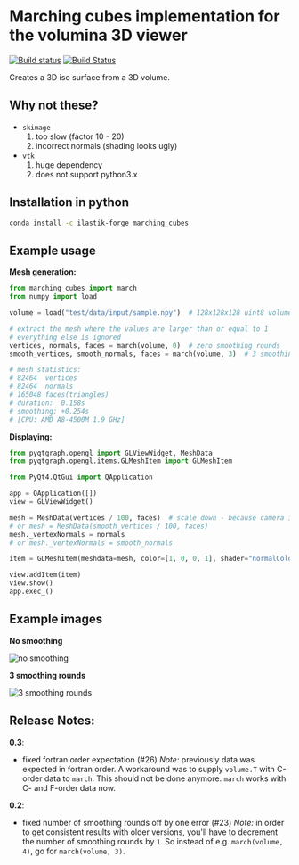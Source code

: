 Marching cubes implementation for the volumina 3D viewer
========================================================

[![Build status](https://ci.appveyor.com/api/projects/status/xqo5wl6d1bgxygli/branch/master?svg=true)](https://ci.appveyor.com/project/k-dominik/marching-cubes/branch/master)
[![Build Status](https://travis-ci.org/ilastik/marching_cubes.svg?branch=master)](https://travis-ci.org/ilastik/marching_cubes)

Creates a 3D iso surface from a 3D volume.

Why not these?
--------------

- `skimage`
    1. too slow (factor 10 - 20)
    2. incorrect normals (shading looks ugly)
- `vtk`
    1. huge dependency
    2. does not support python3.x

Installation in python
--------------
```sh
conda install -c ilastik-forge marching_cubes
```

Example usage
-------------

__Mesh generation:__

```python
from marching_cubes import march
from numpy import load

volume = load("test/data/input/sample.npy")  # 128x128x128 uint8 volume

# extract the mesh where the values are larger than or equal to 1
# everything else is ignored
vertices, normals, faces = march(volume, 0)  # zero smoothing rounds
smooth_vertices, smooth_normals, faces = march(volume, 3)  # 3 smoothing rounds

# mesh statistics:
# 82464  vertices
# 82464  normals
# 165048 faces(triangles)
# duration:  0.158s
# smoothing: +0.254s
# [CPU: AMD A8-4500M 1.9 GHz]
```

__Displaying:__

```python
from pyqtgraph.opengl import GLViewWidget, MeshData
from pyqtgraph.opengl.items.GLMeshItem import GLMeshItem

from PyQt4.QtGui import QApplication

app = QApplication([])
view = GLViewWidget()

mesh = MeshData(vertices / 100, faces)  # scale down - because camera is at a fixed position 
# or mesh = MeshData(smooth_vertices / 100, faces)
mesh._vertexNormals = normals
# or mesh._vertexNormals = smooth_normals

item = GLMeshItem(meshdata=mesh, color=[1, 0, 0, 1], shader="normalColor")

view.addItem(item)
view.show()
app.exec_()
```

Example images
--------------

__No smoothing__

![no smoothing](https://raw.githubusercontent.com/ilastik/marching_cubes/master/test/image.png)

__3 smoothing rounds__

![3 smoothing rounds](https://raw.githubusercontent.com/ilastik/marching_cubes/master/test/image_smooth.png)


Release Notes:
--------------

__0.3__:
 * fixed fortran order expectation (#26)
   *Note:* previously data was expected in fortran order.
   A workaround was to supply `volume.T` with C-order data to `march`.
   This should not be done anymore.
   `march` works with C- and F-order data now.

__0.2__:
 * fixed number of smoothing rounds off by one error (#23)
   *Note:* in order to get consistent results with older versions, you'll have to decrement the number of smoothing rounds by `1`.
   So instead of e.g. `march(volume, 4)`, go for `march(volume, 3)`.